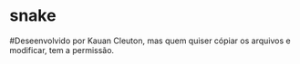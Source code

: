 # snake
#Deseenvolvido por Kauan Cleuton, mas quem quiser cópiar os arquivos e modificar, tem a permissão.
